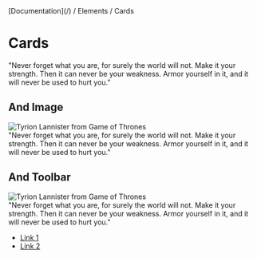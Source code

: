 <div class="breadcrumbs">
[Documentation](/) / Elements / Cards
</div>

# Cards

"Never forget what you are, for surely the world will not. Make it your strength. Then it can never be your weakness. Armor yourself in it, and it will never be used to hurt you."

## And Image

<div class="card">
<div class="image"><img src="/assets/media/examples/got-001.jpg" alt="Tyrion Lannister from Game of Thrones"></div>
<div class="content">
"Never forget what you are, for surely the world will not. Make it your strength. Then it can never be your weakness. Armor yourself in it, and it will never be used to hurt you."
</div>
</div>

## And Toolbar

<div class="card">
<div class="image"><img src="/assets/media/examples/got-001.jpg" alt="Tyrion Lannister from Game of Thrones"></div>
<div class="content">
"Never forget what you are, for surely the world will not. Make it your strength. Then it can never be your weakness. Armor yourself in it, and it will never be used to hurt you."
</div>
<div class="toolbar">
<ul>
<li>
<a href="#">Link 1</a>
</li>
<li>
<a href="#">Link 2</a>
</li>
</ul>
</div>
</div>